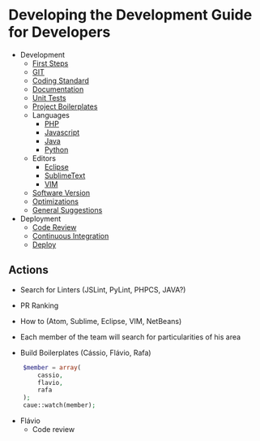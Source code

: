 # Developing the Development Guide for Developers

- Development
    - [First Steps](Development/FirstSteps.md)
    - [GIT](Development/GIT.md)
    - [Coding Standard](Development/Standard.md)
    - [Documentation](Development/Documentation.md)
    - [Unit Tests](Development/UnitTests.md)
    - [Project Boilerplates](Development/Boilerplate.md)
    - Languages
        - [PHP](Development/languages/php)
        - [Javascript](Development/languages/javascript)
        - [Java](Development/languages/java)
        - [Python](Development/languages/python)
    - Editors
        - [Eclipse](Development/editors/eclipse)
        - [SublimeText](Development/editors/sublimetext)
        - [VIM](Development/editors/vim)
    - [Software Version](Development/SoftwareVersion.md)
    - [Optimizations](Development/Optimizations.md)
    - [General Suggestions](Development/Suggestions.md)
- Deployment
    - [Code Review](Deployment/CodeReview.md)
    - [Continuous Integration](Deployment/ContinuousIntegration.md)
    - [Deploy](Deployment/Deploy.md)

## Actions

* Search for Linters (JSLint, PyLint, PHPCS, JAVA?)

* PR Ranking

* How to (Atom, Sublime, Eclipse, VIM, NetBeans)

* Each member of the team will search for particularities of his area


* Build Boilerplates (Cássio, Flávio, Rafa)
```php
    $member = array(
        cassio,
        flavio,
        rafa
    );
    caue::watch(member);
```
* Flávio
    * Code review
